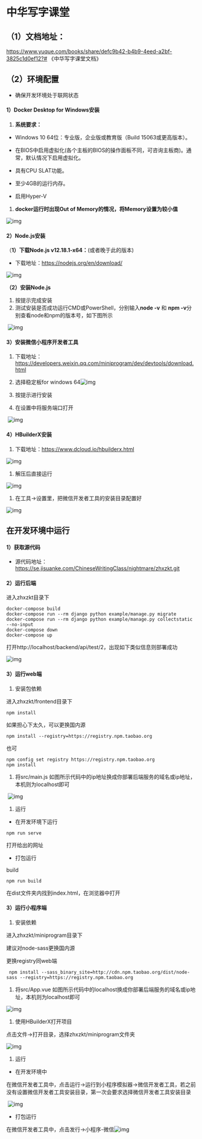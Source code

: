 # 中华写字课堂

## （1）文档地址：

https://www.yuque.com/books/share/defc9b42-b4b9-4eed-a2bf-3825c1d0ef12?# 《中华写字课堂文档》



## （2）环境配置

- 确保开发环境处于联网状态



#### 1）Docker Desktop for Windows安装

1. **系统要求：**

- Windows 10 64位：专业版，企业版或教育版（Build 15063或更高版本）。
- 在BIOS中启用虚拟化(各个主板的BIOS的操作面板不同，可咨询主板商)。通常，默认情况下启用虚拟化。

- 具有CPU SLAT功能。
- 至少4GB的运行内存。

- 启用Hyper-V



1. **docker运行时出现Out of Memory的情况，将Memory设置为较小值**

![img](https://cdn.nlark.com/yuque/0/2020/png/1711230/1595944000483-0357b954-2bc5-4ffb-89d0-075c1a187e60.png)

#### 2）Node.js安装

（**1）下载****Node.js v12.18.1-x64****：**(或者晚于此的版本)

- 下载地址：https://nodejs.org/en/download/

![img](https://cdn.nlark.com/yuque/0/2020/png/1711230/1595944392842-e7fe0143-8468-4c05-841a-0d324134c95f.png)



**（2）安装Node.js**

1. 按提示完成安装
2. 测试安装是否成功运行CMD或PowerShell，分别输入**node -v** 和 **npm -v**分别查看node和npm的版本号，如下图所示

​    ![img](https://cdn.nlark.com/yuque/0/2020/png/1711230/1595944790431-502a78d8-57fc-47ee-b3c3-352db93eb8cc.png)  





#### 3）安装微信小程序开发者工具

1. 下载地址：https://developers.weixin.qq.com/miniprogram/dev/devtools/download.html
2. 选择稳定板for windows 64![img](https://cdn.nlark.com/yuque/0/2020/png/1711230/1595947991755-12f524c3-0d11-409a-8a3c-97151f8d2ce3.png)

1. 按提示进行安装
2. 在设置中将服务端口打开

​    ![img](https://cdn.nlark.com/yuque/0/2020/png/1711230/1595948300391-68853d5f-f8f1-4b6e-ac4f-5f742aa47b24.png)

#### 4）HBuilderX安装

1. 下载地址：https://www.dcloud.io/hbuilderx.html

![img](https://cdn.nlark.com/yuque/0/2020/png/1711230/1595947159575-18bfc1bf-d7cb-487d-8aa1-63131a61d0b6.png)

1. 解压后直接运行

![img](https://cdn.nlark.com/yuque/0/2020/png/1711230/1595947269824-8103f105-4e6e-4704-ab61-a884259d5f13.png)

1. 在工具->设置里，把微信开发者工具的安装目录配置好

![img](https://cdn.nlark.com/yuque/0/2020/png/1711230/1595948848239-54a859ac-a3c3-45c3-a5a2-236289a37c2a.png)



## 在开发环境中运行

#### 1）获取源代码

- 源代码地址：https://se.jisuanke.com/ChineseWritingClass/nightmare/zhxzkt.git

#### 2）运行后端

进入zhxzkt目录下

```
docker-compose build
docker-compose run --rm django python example/manage.py migrate
docker-compose run --rm django python example/manage.py collectstatic --no-input
docker-compose down
docker-compose up
```

打开http://localhost/backend/api/test/2，出现如下类似信息则部署成功

![img](https://cdn.nlark.com/yuque/0/2020/png/1711230/1595992798448-04e39a96-303e-4452-9853-40fcc4c46b16.png)

#### 3）运行web端

1. 安装包依赖

进入zhxzkt/frontend目录下

```
npm install
```

如果担心下太久，可以更换国内源

```
npm install --registry=https://registry.npm.taobao.org
```

也可

```
npm config set registry https://registry.npm.taobao.org
npm install
```

1. 将src/main.js 如图所示代码中的ip地址换成你部署后端服务的域名或ip地址，本机则为localhost即可

​    ![img](https://cdn.nlark.com/yuque/0/2020/png/1711230/1595993474610-a3ac55bb-6e45-4793-952d-b1d7abf40556.png)

1. 运行

- 在开发环境下运行

```
npm run serve
```

打开给出的网址

- 打包运行

build

```
npm run build
```

在dist文件夹内找到index.html，在浏览器中打开

#### 3）运行小程序端

1. 安装依赖

进入zhxzkt/miniprogram目录下

建议对node-sass更换国内源

更换registry同web端

```
 npm install --sass_binary_site=http://cdn.npm.taobao.org/dist/node-sass --registry=https://registry.npm.taobao.org
```



1. 将src/App.vue 如图所示代码中的localhost换成你部署后端服务的域名或ip地址，本机则为localhost即可



![img](https://cdn.nlark.com/yuque/0/2020/png/1711230/1595982286647-adf3a692-6930-4a25-9e16-24020f9240af.png)

1. 使用HBuilderX打开项目

点击文件->打开目录，选择zhxzkt/miniprogram文件夹

  ![img](https://cdn.nlark.com/yuque/0/2020/png/1711230/1595982765873-dcb8487c-82a9-4436-bd6e-476cad2a3a72.png)

1. 运行

- 在开发环境中

在微信开发者工具中，点击运行->运行到小程序模拟器->微信开发者工具，若之前没有设置微信开发者工具安装目录，第一次会要求选择微信开发者工具安装目录

​      ![img](https://cdn.nlark.com/yuque/0/2020/png/1711230/1595983197702-8d1ce9a9-99e2-421d-8b5a-88ff43ac754a.png)

- 打包运行



在微信开发者工具中，点击发行->小程序-微信![img](https://cdn.nlark.com/yuque/0/2020/png/1711230/1595981406544-3b23e49a-3ff2-4928-b8da-b1cf3123f662.png)  